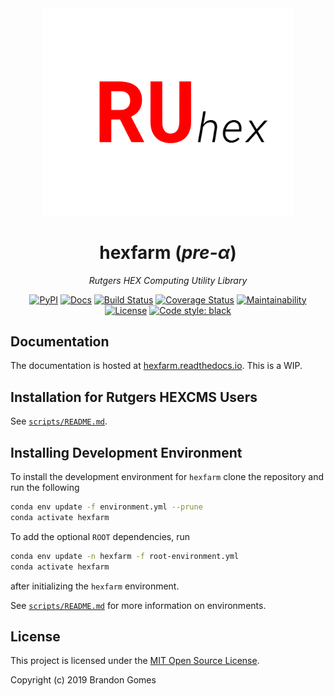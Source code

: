 <div align="center">
<img src="https://raw.githubusercontent.com/bhgomes/hexfarm/master/docs/_static/ru_hex.png" alt="" width="400"/>

# hexfarm (_pre-α_)
_Rutgers HEX Computing Utility Library_

[![PyPI](https://img.shields.io/pypi/v/hexfarm.svg)](https://pypi.org/project/hexfarm)
[![Docs](https://readthedocs.org/projects/hexfarm/badge/)](http://hexfarm.readthedocs.io/en/stable/)
[![Build Status](https://travis-ci.com/bhgomes/hexfarm.svg?branch=master)](https://travis-ci.com/bhgomes/hexfarm)
[![Coverage Status](https://coveralls.io/repos/github/bhgomes/hexfarm/badge.svg?branch=master)](https://coveralls.io/github/bhgomes/hexfarm?branch=master)
[![Maintainability](https://api.codeclimate.com/v1/badges/88176f356ea8c698a18e/maintainability)](https://codeclimate.com/github/bhgomes/hexfarm/maintainability)
[![License](https://img.shields.io/github/license/bhgomes/hexfarm.svg?color=blue)](https://github.com/bhgomes/hexfarm/blob/master/LICENSE)
[![Code style: black](https://img.shields.io/badge/code%20style-black-000000.svg)](https://github.com/ambv/black)

</div>


## Documentation

The documentation is hosted at [hexfarm.readthedocs.io](https://hexfarm.readthedocs.io). This is a WIP.


## Installation for Rutgers HEXCMS Users

See [`scripts/README.md`](scripts/README.md).


## Installing Development Environment

To install the development environment for `hexfarm` clone the repository and 
run the following

```bash
conda env update -f environment.yml --prune
conda activate hexfarm
```

To add the optional `ROOT` dependencies, run

```bash
conda env update -n hexfarm -f root-environment.yml
conda activate hexfarm
```

after initializing the `hexfarm` environment.

See [`scripts/README.md`](scripts/README.md) for more information on environments.


## License

This project is licensed under the [MIT Open Source License](LICENSE).

Copyright (c) 2019 Brandon Gomes 
